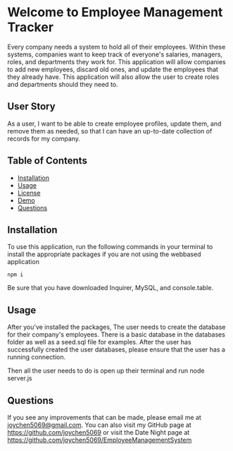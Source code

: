 # Welcome to Employee Management Tracker

Every company needs a system to hold all of their employees. Within these systems, companies want to keep track of everyone's salaries, managers, roles, and departments they work for. This application will allow companies to add new employees, discard old ones, and update the employees that they already have. This application will also allow the user to create roles and departments should they need to. 

## User Story

As a user, I want to be able to create employee profiles, update them, and remove them as needed, so that I can have an up-to-date collection of records for my company. 

  
## Table of Contents
* [Installation](#installation)
* [Usage](#usage)
* [License](#license)
* [Demo](#demo)
* [Questions](#questions)

## Installation

To use this application, run the following commands in your terminal to install the appropriate packages if you are not using the webbased application

    npm i 

Be sure that you have downloaded Inquirer, MySQL, and console.table. 

## Usage 

After you've installed the packages, The user needs to create the database for their company's employees. There is a basic database in the databases folder as well as a seed.sql file for examples. After the user has successfully created the user databases, please ensure that the user has a running connection. 

Then all the user needs to do is open up their terminal and run 
    node server.js

## Questions
  
If you see any improvements that can be made, please email me at joychen5069@gmail.com. You can also visit my GitHub page at https://github.com/joychen5069 or visit the Date Night page at https://github.com/joychen5069/EmployeeManagementSystem